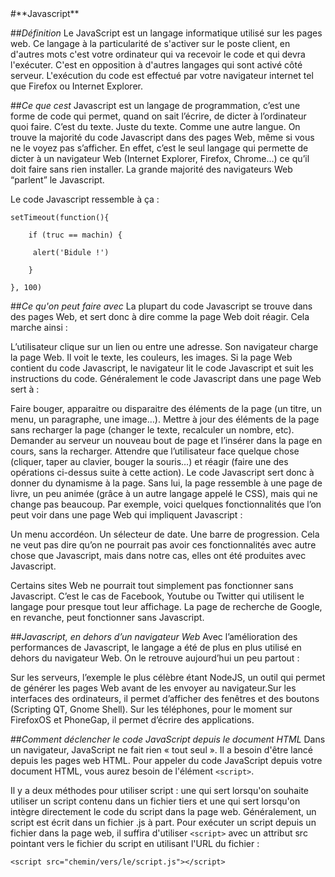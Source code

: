 <a name=JavaScript>
#**Javascript** 

##*Définition*
Le JavaScript est un langage informatique utilisé sur les pages web. Ce langage à la particularité de s'activer sur le poste client, 
en d'autres mots c'est votre ordinateur qui va recevoir le code et qui devra l'exécuter. C'est en opposition à d'autres langages qui 
sont activé côté serveur. L'exécution du code est effectué par votre navigateur internet tel que Firefox ou Internet Explorer.

##*Ce que cest*
Javascript est un langage de programmation, c’est une forme de code qui permet, quand on sait l’écrire, de dicter à l’ordinateur quoi 
faire. C’est du texte. Juste du texte. Comme une autre langue. On trouve la majorité du code Javascript dans des pages Web, même si 
vous ne le voyez pas s’afficher. En effet, c’est le seul langage qui permette de dicter à un navigateur Web (Internet Explorer, Firefox,
Chrome…) ce qu’il doit faire sans rien installer. La grande majorité des navigateurs Web “parlent” le Javascript.

Le code Javascript ressemble à ça :

    setTimeout(function(){

        if (truc == machin) {
     
         alert('Bidule !')
     
        }
   
    }, 100)

##*Ce qu'on peut faire avec*
La plupart du code Javascript se trouve dans des pages Web, et sert donc à dire comme la page Web doit réagir. Cela marche ainsi :

L’utilisateur clique sur un lien ou entre une adresse.
Son navigateur charge la page Web. Il voit le texte, les couleurs, les images.
Si la page Web contient du code Javascript, le navigateur lit le code Javascript et suit les instructions du code.
Généralement le code Javascript dans une page Web sert à :

Faire bouger, apparaitre ou disparaitre des éléments de la page (un titre, un menu, un paragraphe, une image…).
Mettre à jour des éléments de la page sans recharger la page (changer le texte, recalculer un nombre, etc).
Demander au serveur un nouveau bout de page et l’insérer dans la page en cours, sans la recharger.
Attendre que l’utilisateur face quelque chose (cliquer, taper au clavier, bouger la souris…) et réagir (faire une des opérations 
ci-dessus suite à cette action).
Le code Javascript sert donc à donner du dynamisme à la page. Sans lui, la page ressemble à une page de livre, un peu animée 
(grâce à un autre langage appelé le CSS), mais qui ne change pas beaucoup.
Par exemple, voici quelques fonctionnalités que l’on peut voir dans une page Web qui impliquent Javascript :

Un menu accordéon.
Un sélecteur de date.
Une barre de progression.
Cela ne veut pas dire qu’on ne pourrait pas avoir ces fonctionnalités avec autre chose que Javascript, mais dans notre cas, 
elles ont été produites avec Javascript.

Certains sites Web ne pourrait tout simplement pas fonctionner sans Javascript. C’est le cas de Facebook, Youtube ou Twitter qui 
utilisent le langage pour presque tout leur affichage. La page de recherche de Google, en revanche, peut fonctionner sans Javascript.

##*Javascript, en dehors d’un navigateur Web*
Avec l’amélioration des performances de Javascript, le langage a été de plus en plus utilisé en dehors du navigateur Web. 
On le retrouve aujourd’hui un peu partout :

Sur les serveurs, l’exemple le plus célèbre étant NodeJS, un outil qui permet de générer les pages Web avant de les envoyer au 
navigateur.Sur les interfaces des ordinateurs, il permet d’afficher des fenêtres et des boutons (Scripting QT, Gnome Shell).
Sur les téléphones, pour le moment sur FirefoxOS et PhoneGap, il permet d’écrire des applications.

##*Comment déclencher le code JavaScript depuis le document HTML*
Dans un navigateur, JavaScript ne fait rien « tout seul ». Il a besoin d'être lancé depuis les pages web HTML. Pour appeler du 
code JavaScript depuis votre document HTML, vous aurez besoin de l'élément `<script>`.

Il y a deux méthodes pour utiliser script : 
une qui sert lorsqu'on souhaite utiliser un script contenu dans un fichier tiers et une qui sert lorsqu'on intègre directement le 
code du script dans la page web.
Généralement, un script est écrit dans un fichier .js à part. Pour exécuter un script depuis un fichier dans la page web, il suffira 
d'utiliser `<script>` avec un attribut src pointant vers le fichier du script en utilisant l'URL du fichier :

    <script src="chemin/vers/le/script.js"></script>
